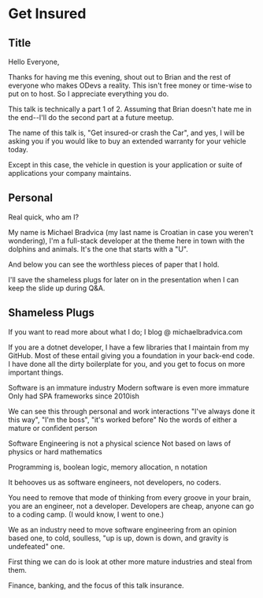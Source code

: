 # Get Insured

## Title

Hello Everyone,

Thanks for having me this evening, shout out to Brian and the rest of everyone who makes ODevs a reality. This isn't free money or time-wise to put on to host. So I appreciate everything you do.

This talk is technically a part 1 of 2. Assuming that Brian doesn't hate me in the end--I'll do the second part at a future meetup.

The name of this talk is, "Get insured-or crash the Car", and yes, I will be asking you if you would like to buy an extended warranty for your vehicle today.

Except in this case, the vehicle in question is your application or suite of applications your company maintains.

## Personal

Real quick, who am I?

My name is Michael Bradvica (my last name is Croatian in case you weren't wondering), I'm a full-stack developer at the theme here in town with the dolphins and animals. It's the one that starts with a "U".

And below you can see the worthless pieces of paper that I hold.

I'll save the shameless plugs for later on in the presentation when I can keep the slide up during Q&A.

## Shameless Plugs

If you want to read more about what I do; I blog @ michaelbradvica.com

If you are a dotnet developer, I have a few libraries that I maintain from my GitHub. Most of these entail giving you a foundation in your back-end code. I have done all the dirty boilerplate for you, and you get to focus on more important things.

Software is an immature industry
Modern software is even more immature
Only had SPA frameworks since 2010ish

We can see this through personal and work interactions
"I've always done it this way", "I'm the boss", "it's worked before"
No the words of either a mature or confident person

Software Engineering is not a physical science
Not based on laws of physics or hard mathematics

Programming is, boolean logic, memory allocation, n notation

It behooves us as software engineers, not developers, no coders.

You need to remove that mode of thinking from every groove in your brain, you are an engineer, not a developer. Developers are cheap, anyone can go to a coding camp. (I would know, I went to one.)

We as an industry need to move software engineering from an opinion based one, to cold, soulless, "up is up, down is down, and gravity is undefeated" one.

First thing we can do is look at other more mature industries and steal from them.

Finance, banking, and the focus of this talk insurance.
